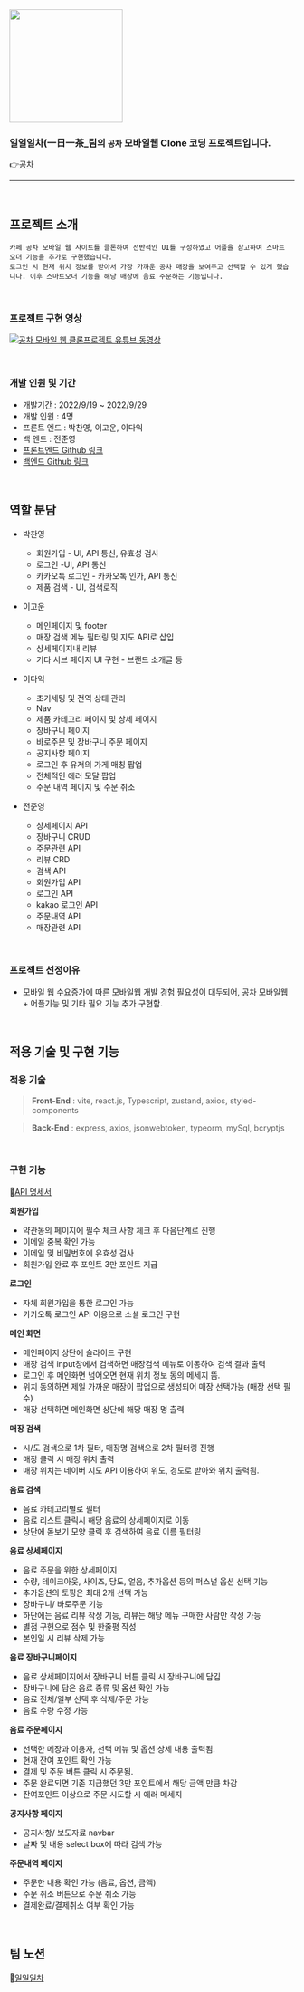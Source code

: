 
<img src="https://user-images.githubusercontent.com/108816777/197122672-123669e9-134a-49d9-8d9f-b4517d8b0899.png" width="200px"/>


### 일일일차(一日一茶_팀의 **`공차`** 모바일웹 Clone 코딩 프로젝트입니다.

👉[공차](https://www.gong-cha.co.kr)

---

<br>

## **프로젝트 소개**

```
카페 공차 모바일 웹 사이트를 클론하여 전반적인 UI를 구성하였고 어플을 참고하여 스마트 오더 기능을 추가로 구현했습니다.
로그인 시 현재 위치 정보를 받아서 가장 가까운 공차 매장을 보여주고 선택할 수 있게 했습니다. 이후 스마트오더 기능을 해당 매장에 음료 주문하는 기능입니다.
```
<br>

### **프로젝트 구현 영상**


[![공차 모바일 웹 클론프로젝트 유튜브 동영상](https://www.youtube.com/embed/pkfz51tCebQ/0.jpg)](https://www.youtube.com/embed/pkfz51tCebQ)

<br>

### **개발 인원 및 기간**

- 개발기간 : 2022/9/19 ~ 2022/9/29
- 개발 인원 : 4명
- 프론트 엔드 : 박찬영, 이고운, 이다익
- 백 엔드 : 전준영
- [프론트엔드 Github 링크](https://github.com/wecode-bootcamp-korea/justcode-6-2nd-team1-front)
- [백엔드 Github 링크](https://github.com/wecode-bootcamp-korea/justcode-6-2nd-team1-back)

<br>

## 역할 분담

- 박찬영
  - 회원가입 - UI, API 통신, 유효성 검사
  - 로그인 -UI, API 통신
  - 카카오톡 로그인 - 카카오톡 인가, API 통신
  - 제품 검색 - UI, 검색로직
  
- 이고운
  - 메인페이지 및 footer
  - 매장 검색 메뉴 필터링 및 지도 API로 삽입 
  - 상세페이지내 리뷰 
  - 기타 서브 페이지 UI 구현 - 브랜드 소개글 등

- 이다익
  - 초기세팅 및 전역 상태 관리
  - Nav
  - 제품 카테고리 페이지 및 상세 페이지 
  - 장바구니 페이지
  - 바로주문 및 장바구니 주문 페이지 
  - 공지사항 페이지
  - 로그인 후 유저의 가게 매칭 팝업 
  - 전체적인 에러 모달 팝업
  - 주문 내역 페이지 및 주문 취소

- 전준영
  - 상세페이지 API 
  - 장바구니 CRUD 
  - 주문관련 API 
  - 리뷰 CRD
  - 검색 API 
  - 회원가입 API 
  - 로그인 API
  - kakao 로그인 API 
  - 주문내역 API 
  - 매장관련 API

<br>

### **프로젝트 선정이유**

- 모바일 웹 수요증가에 따른 모바일웹 개발 경험 필요성이 대두되어, 공차 모바일웹 + 어플기능 및 기타 필요 기능 추가 구현함.
<br> 

## **적용 기술 및 구현 기능**

### **적용 기술**

> **Front-End** : vite, react.js, Typescript, zustand, axios, styled-components

> **Back-End** : express, axios, jsonwebtoken, typeorm, mySql, bcryptjs

<br>

### **구현 기능**

📌[API 명세서 ](https://documenter.getpostman.com/view/22723440/2s7Z7WpafH)

**회원가입**
- 약관동의 페이지에 필수 체크 사항 체크 후 다음단계로 진행
- 이메일 중복 확인 가능
- 이메일 및 비밀번호에 유효성 검사
- 회원가입 완료 후 포인트 3만 포인트 지급


**로그인**
- 자체 회원가입을 통한 로그인 가능
- 카카오톡 로그인 API 이용으로 소셜 로그인 구현


**메인 화면**
- 메인페이지 상단에 슬라이드 구현
- 매장 검색 input창에서 검색하면 매장검색 메뉴로 이동하여 검색 결과 출력
- 로그인 후 메인화면 넘어오면 현재 위치 정보 동의 메세지 뜸.
- 위치 동의하면 제일 가까운 매장이 팝업으로 생성되어 매장 선택가능 (매장 선택 필수)
- 매장 선택하면 메인화면 상단에 해당 매장 명 출력

**매장 검색**
- 시/도 검색으로 1차 필터, 매장명 검색으로 2차 필터링 진행
- 매장 클릭 시 매장 위치 출력
- 매장 위치는 네이버 지도 API 이용하여 위도, 경도로 받아와 위치 출력됨.


**음료 검색**
- 음료 카테고리별로 필터
- 음료 리스트 클릭시 해당 음료의 상세페이지로 이동
- 상단에 돋보기 모양 클릭 후 검색하여 음료 이름 필터링

**음료 상세페이지**
- 음료 주문을 위한 상세페이지
- 수량, 테이크아웃, 사이즈, 당도, 얼음, 추가옵션 등의 퍼스널 옵션 선택 기능
- 추가옵션의 토핑은 최대 2개 선택 가능
- 장바구니/ 바로주문 기능
- 하단에는 음료 리뷰 작성 기능, 리뷰는 해당 메뉴 구매한 사람만 작성 가능
- 별점 구현으로 점수 및 한줄평 작성
- 본인일 시 리뷰 삭제 가능


**음료 장바구니페이지**
- 음료 상세페이지에서 장바구니 버튼 클릭 시 장바구니에 담김
- 장바구니에 담은 음료 종류 및 옵션 확인 가능
- 음료 전체/일부 선택 후 삭제/주문 가능
- 음료 수량 수정 가능


**음료 주문페이지**
- 선택한 메장과 이용자, 선택 메뉴 및 옵션 상세 내용 출력됨.
- 현재 잔여 포인트 확인 가능
- 결제 및 주문 버튼 클릭 시 주문됨.
- 주문 완료되면 기존 지급했던 3만 포인트에서 해당 금액 만큼 차감
- 잔여포인트 이상으로 주문 시도할 시 에러 메세지


**공지사항 페이지**
- 공지사항/ 보도자료 navbar
- 날짜 및 내용 select box에 따라 검색 가능


**주문내역 페이지**
- 주문한 내용 확인 가능 (음료, 옵션, 금액)
- 주문 취소 버튼으로 주문 취소 가능
- 결제완료/결제취소 여부 확인 가능


<br>

## **팀 노션**

📝[일일일차](https://www.notion.so/wecode/1-1fddf5f2f4d244799041fa0129519fe3)
